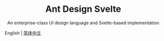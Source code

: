 <h1 align="center">Ant Design Svelte</h1>

<div align="center">

An enterprise-class UI design language and Svelte-based implementation

</div>

English | [简体中文](./README-zh_CN.md)